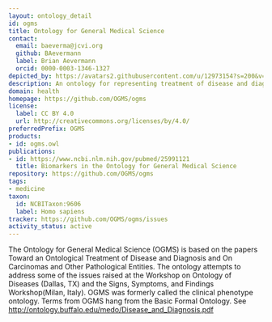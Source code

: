 ```yaml
---
layout: ontology_detail
id: ogms
title: Ontology for General Medical Science
contact:
  email: baeverma@jcvi.org
  github: BAevermann
  label: Brian Aevermann
  orcid: 0000-0003-1346-1327
depicted_by: https://avatars2.githubusercontent.com/u/12973154?s=200&v=4
description: An ontology for representing treatment of disease and diagnosis and on carcinomas and other pathological entities
domain: health
homepage: https://github.com/OGMS/ogms
license:
  label: CC BY 4.0
  url: http://creativecommons.org/licenses/by/4.0/
preferredPrefix: OGMS
products:
- id: ogms.owl
publications:
- id: https://www.ncbi.nlm.nih.gov/pubmed/25991121
  title: Biomarkers in the Ontology for General Medical Science
repository: https://github.com/OGMS/ogms
tags:
- medicine
taxon:
  id: NCBITaxon:9606
  label: Homo sapiens
tracker: https://github.com/OGMS/ogms/issues
activity_status: active
---
```


The Ontology for General Medical Science (OGMS) is based on the papers Toward an Ontological Treatment of Disease and Diagnosis and On Carcinomas and Other Pathological Entities. The ontology attempts to address some of the issues raised at the Workshop on Ontology of Diseases (Dallas, TX) and the Signs, Symptoms, and Findings Workshop(Milan, Italy). OGMS was formerly called the clinical phenotype ontology. Terms from OGMS hang from the Basic Formal Ontology. See http://ontology.buffalo.edu/medo/Disease_and_Diagnosis.pdf
